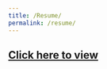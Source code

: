 ```yaml
---
title: /Resume/
permalink: /resume/
---
```


## <a href="https://drive.google.com/file/d/1eMFqt51KG60eU7teyVbw5E4Cl0jW-WV3/view?usp=sharing">Click here to view</a>

